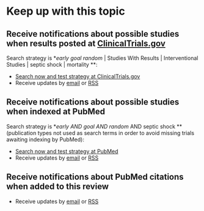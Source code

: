 Keep up with this topic
=========================

Receive notifications about possible studies when results posted at [ClinicalTrials.gov](http://clinicaltrials.gov)
-------------------------
Search strategy is **early goal random* | Studies With Results | Interventional Studies | septic shock | mortality **:

* [Search now and test strategy at ClinicalTrials.gov](https://clinicaltrials.gov/ct2/results?term=early+goal+random*&recr=&rslt=With&type=Intr&cond=septic+shock&intr=&titles=&outc=mortality&spons=&lead=&id=&state1=&cntry1=&state2=&cntry2=&state3=&cntry3=&locn=&gndr=&rcv_s=&rcv_e=&lup_s=&lup_e=)
* Receive updates by [email](ttps://feedburner.google.com/fb/a/mailverify?uri=clinicaltrials_egdtforsepticshock&amp;loc=en_US) or [RSS](http://feeds.feedburner.com/clinicaltrials_egdtforsepticshock)

Receive notifications about possible studies when indexed at PubMed
-------------------------
Search strategy is **early AND goal AND random* AND septic shock ** (publication types not used as search terms in order to avoid missing trials awaiting indexing by PubMed):

* [Search now and test strategy at PubMed](http://www.ncbi.nlm.nih.gov/pubmed?cmd=Search&term=early%20AND%20goal%20AND%20random*%20AND%20septic%20shock)
* Receive updates by [email](https://feedburner.google.com/fb/a/mailverify?uri=PubmedEgdtForSevereSepsis&amp;loc=en_US) or [RSS](http://feeds.feedburner.com/PubmedEgdtForSevereSepsis)

Receive notifications about PubMed citations when added to this review
-------------------------
* Receive updates by [email](https://feedburner.google.com/fb/a/mailverify?uri=OpenmetaanalysisEgdtForSevereSepsis&amp;loc=en_US) or [RSS](http://feeds.feedburner.com/OpenmetaanalysisEgdtForSevereSepsis)
